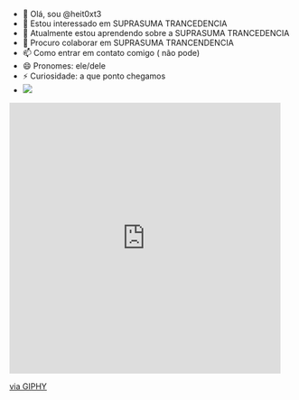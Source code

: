 - 👋 Olá, sou @heit0xt3
- 👀 Estou interessado em SUPRASUMA TRANCEDENCIA
- 🌱 Atualmente estou aprendendo sobre a SUPRASUMA TRANCEDENCIA
- 💞️ Procuro colaborar em SUPRASUMA TRANCENDENCIA
- 📫 Como entrar em contato comigo ( não pode)
- 😄 Pronomes: ele/dele
- ⚡ Curiosidade: a que ponto chegamos
- <img src="https://giphy.com/embed/5Ijmu7ccsOxZL6H77c">
<iframe src="https://giphy.com/embed/5Ijmu7ccsOxZL6H77c" width="480" height="480" style="" frameBorder="0" class="giphy-embed" allowFullScreen></iframe><p><a href="https://giphy.com/gifs/sad-sunny-omori-5Ijmu7ccsOxZL6H77c">via GIPHY</a></p>




<!---
heit0xt3/heit0xt3 is a ✨ special ✨ repository because its `README.md` (this file) appears on your GitHub profile.
You can click the Preview link to take a look at your changes.
--->
